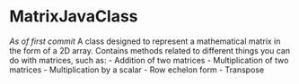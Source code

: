 # MatrixJavaClass
*As of first commit*
                A class designed to represent a mathematical matrix in the form of a 2D array. Contains methods related to different things you can do with matrices, such as:
                - Addition of two matrices
                - Multiplication of two matrices
                - Multiplication by a scalar
                - Row echelon form
                - Transpose
